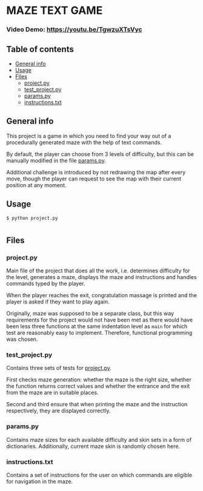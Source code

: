 # MAZE TEXT GAME
### Video Demo:  <https://youtu.be/TgwzuXTsVyc>
## Table of contents
* [General info](#general-info)
* [Usage](#usage)
* [FIles](#technologies)
    * [project.py](#project.py)
    * [test_project.py](#test_project.py)
    * [params.py](#params.py)
    * [instructions.txt](#instructions.txt)

## General info
This project is a game in which you need to find your way out of a procedurally generated maze with the help of text commands.

By default, the player can choose from 3 levels of difficulty, but this can be manually modified in the file [params.py](#params.py).

Additional challenge is introduced by not redrawing the map after every move, though the player can request to see the map with their current position at any moment.

## Usage
```
$ python project.py
```
#


## Files
### **project.py**
Main file of the project that does all the work, i.e. determines difficulty for the level, generates a maze, displays the maze and instructions and handles commands typed by the player.

When the player reaches the exit, congratulation massage is printed and the player is asked if they want to play again.

Originally, maze was supposed to be a separate class, but this way requirements for the project would not have been met as there would have been less three functions at the same indentation level as ```main``` for which test are reasonably easy to implement. Therefore, functional programming was chosen.



### **test_project.py**
Contains three sets of tests for [project.py](#project.py).

First checks maze generation: whether the maze is the right size, whether the function returns correct values and whether the entrance and the exit from the maze are in suitable places.

Second and third ensure that when printing the maze and the instruction respectively, they are displayed correctly.


### **params.py**
Contains maze sizes for each available difficulty and skin sets in a form of dictionaries. Additionally, current maze skin is randomly chosen here.

### **instructions.txt**
Contains a set of instructions for the user on which commands are eligible for navigation in the maze.

